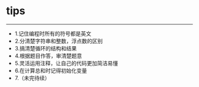 # tips
***
* 1.记住编程时所有的符号都是英文  
* 2.分清楚字符串和整数，浮点数的区别  
* 3.搞清楚循环的结构和结果  
* 4.根据题目作答，审清楚题意  
* 5.灵活运用注释，让自己的代码更加简洁易懂  
* 6.在计算总和时记得初始化变量  
* 7.（未完待续）